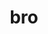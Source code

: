 ---
category: 3-letters
denotation: null
name: bro
reference_link: https://www.etymonline.com/word/bro
root_language: null
root_name: null
title: bro
type: free
word_sums:
- respelling: bro
  sum: 'Bro + '
---